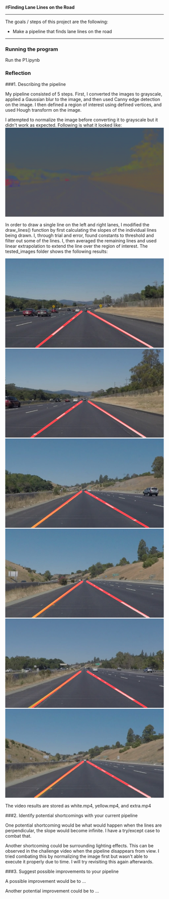 #**Finding Lane Lines on the Road** 

---

The goals / steps of this project are the following:
* Make a pipeline that finds lane lines on the road



[//]: # (Image References)

[image1]: ./initial_results/NormalizationAttempt.png "Normalization Attempt"
[image2]: ./tested_images/solidWhiteCurve.jpg "Result 1"
[image3]: ./tested_images/solidWhiteRight.jpg "Result 2"
[image4]: ./tested_images/solidYellowCurve.jpg "Result 3"
[image5]: ./tested_images/solidYellowCurve2.jpg "Result 4"
[image6]: ./tested_images/solidYellowLeft.jpg "Result 5"
[image7]: ./tested_images/whiteCarLaneSwitch.jpg "Result 6"

---
### Running the program

Run the P1.ipynb 
### Reflection

###1. Describing the pipeline

My pipeline consisted of 5 steps. First, I converted the images to grayscale, applied a Gaussian blur to the image, and then used Canny edge detection on the image. I then defined a region of interest using defined vertices, and used Hough transform on the image. 

I attempted to normalize the image before converting it to grayscale but it didn't work as expected. Following is what it looked like: 
![alt text][image1]

In order to draw a single line on the left and right lanes, I modified the draw_lines() function by first calculating the slopes of the individual lines being drawn. I, through trial and error, found constants to threshold and filter out some of the lines. I, then averaged the remaining lines and used linear extrapolation to extend the line over the region of interest. The tested_images folder shows the following results:

![alt text][image2]
![alt text][image3]
![alt text][image4]
![alt text][image5]
![alt text][image6]
![alt text][image7]

The video results are stored as white.mp4, yellow.mp4, and extra.mp4

###2. Identify potential shortcomings with your current pipeline


One potential shortcoming would be what would happen when the lines are perpendicular, the slope would become infinite. I have a try/except case to combat that. 

Another shortcoming could be surrounding lighting effects. This can be observed in the challenge video when the pipeline disappears from view. I tried combating this by normalizing the image first but wasn't able to execute it properly due to time. I will try revisiting this again afterwards.


###3. Suggest possible improvements to your pipeline

A possible improvement would be to ...

Another potential improvement could be to ...
